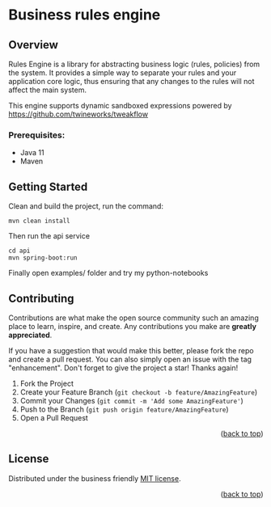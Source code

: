 <a name="readme-top"></a>
# Business rules engine

## Overview

Rules Engine is a library for abstracting business logic (rules, policies) from the system.
It provides a simple way to separate your rules and your application core logic,
thus ensuring that any changes to the rules will not affect the main system.

This engine supports dynamic sandboxed expressions powered by https://github.com/twineworks/tweakflow

### Prerequisites:

* Java 11
* Maven

## Getting Started

Clean and build the project, run the command:
```shell
mvn clean install
```

Then run the api service
```shell
cd api
mvn spring-boot:run
```

Finally open examples/ folder and try my python-notebooks


<!-- CONTRIBUTING -->
## Contributing

Contributions are what make the open source community such an amazing place to learn, inspire, and create. Any contributions you make are **greatly appreciated**.

If you have a suggestion that would make this better, please fork the repo and create a pull request. You can also simply open an issue with the tag "enhancement".
Don't forget to give the project a star! Thanks again!

1. Fork the Project
2. Create your Feature Branch (`git checkout -b feature/AmazingFeature`)
3. Commit your Changes (`git commit -m 'Add some AmazingFeature'`)
4. Push to the Branch (`git push origin feature/AmazingFeature`)
5. Open a Pull Request

<p align="right">(<a href="#readme-top">back to top</a>)</p>



<!-- LICENSE -->
## License
Distributed under the business friendly [MIT license](https://opensource.org/licenses/MIT).

<p align="right">(<a href="#readme-top">back to top</a>)</p>

